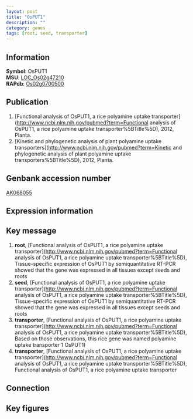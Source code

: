 ```yaml
---
layout: post
title: "OsPUT1"
description: ""
category: genes
tags: [root, seed, transporter]
---
```


## Information
__Symbol__: OsPUT1  
__MSU__: [LOC_Os02g47210](http://rice.plantbiology.msu.edu/cgi-bin/ORF_infopage.cgi?orf=LOC_Os02g47210)  
__RAPdb__: [Os02g0700500](http://rapdb.dna.affrc.go.jp/viewer/gbrowse_details/irgsp1?name=Os02g0700500)  

## Publication
1. [Functional analysis of OsPUT1, a rice polyamine uptake transporter](http://www.ncbi.nlm.nih.gov/pubmed?term=Functional analysis of OsPUT1, a rice polyamine uptake transporter%5BTitle%5D), 2012, Planta.
2. [Kinetic and phylogenetic analysis of plant polyamine uptake transporters](http://www.ncbi.nlm.nih.gov/pubmed?term=Kinetic and phylogenetic analysis of plant polyamine uptake transporters%5BTitle%5D), 2012, Planta.

## Genbank accession number
[AK068055](http://www.ncbi.nlm.nih.gov/nuccore/AK068055)  

## Expression information

## Key message
1. __root__, [Functional analysis of OsPUT1, a rice polyamine uptake transporter](http://www.ncbi.nlm.nih.gov/pubmed?term=Functional analysis of OsPUT1, a rice polyamine uptake transporter%5BTitle%5D),  Tissue-specific expression of OsPUT1 by semiquantitative RT-PCR showed that the gene was expressed in all tissues except seeds and roots
2. __seed__, [Functional analysis of OsPUT1, a rice polyamine uptake transporter](http://www.ncbi.nlm.nih.gov/pubmed?term=Functional analysis of OsPUT1, a rice polyamine uptake transporter%5BTitle%5D),  Tissue-specific expression of OsPUT1 by semiquantitative RT-PCR showed that the gene was expressed in all tissues except seeds and roots
3. __transporter__, [Functional analysis of OsPUT1, a rice polyamine uptake transporter](http://www.ncbi.nlm.nih.gov/pubmed?term=Functional analysis of OsPUT1, a rice polyamine uptake transporter%5BTitle%5D),  Based on those observations, this rice gene was named polyamine uptake transporter 1 OsPUT1)  
4. __transporter__, [Functional analysis of OsPUT1, a rice polyamine uptake transporter](http://www.ncbi.nlm.nih.gov/pubmed?term=Functional analysis of OsPUT1, a rice polyamine uptake transporter%5BTitle%5D), Functional analysis of OsPUT1, a rice polyamine uptake transporter

## Connection

## Key figures


